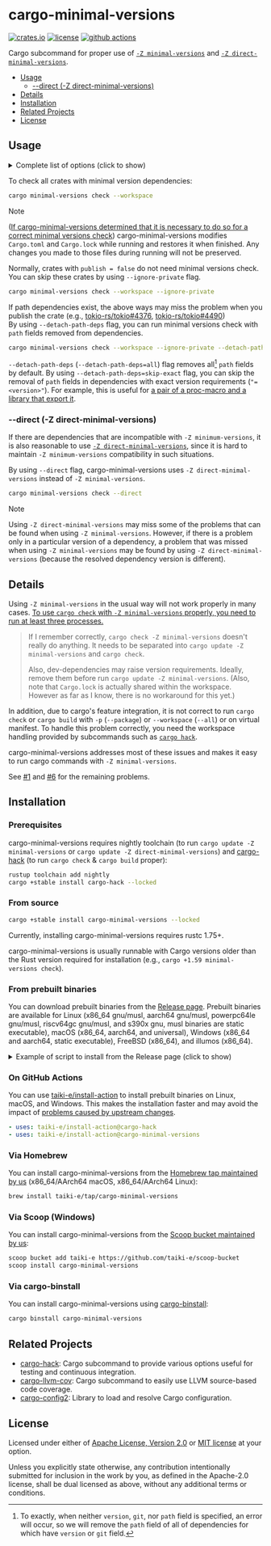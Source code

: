 # cargo-minimal-versions

[![crates.io](https://img.shields.io/crates/v/cargo-minimal-versions?style=flat-square&logo=rust)](https://crates.io/crates/cargo-minimal-versions)
[![license](https://img.shields.io/badge/license-Apache--2.0_OR_MIT-blue?style=flat-square)](#license)
[![github actions](https://img.shields.io/github/actions/workflow/status/taiki-e/cargo-minimal-versions/ci.yml?branch=main&style=flat-square&logo=github)](https://github.com/taiki-e/cargo-minimal-versions/actions)

Cargo subcommand for proper use of [`-Z minimal-versions`][cargo#5657] and [`-Z direct-minimal-versions`][direct-minimal-versions].

- [Usage](#usage)
  - [--direct (-Z direct-minimal-versions)](#--direct--z-direct-minimal-versions)
- [Details](#details)
- [Installation](#installation)
- [Related Projects](#related-projects)
- [License](#license)

## Usage

<details>
<summary>Complete list of options (click to show)</summary>

<!-- readme-long-help:start -->
```console
$ cargo minimal-versions --help
cargo-minimal-versions

Cargo subcommand for proper use of -Z minimal-versions and -Z direct-minimal-versions.

USAGE:
    cargo minimal-versions <CARGO_SUBCOMMAND> [OPTIONS] [CARGO_OPTIONS]

CARGO_SUBCOMMANDS:
    build
    check
    test
    ...
```
<!-- readme-long-help:end -->

</details>

To check all crates with minimal version dependencies:

```sh
cargo minimal-versions check --workspace
```

> [!NOTE]
> ([If cargo-minimal-versions determined that it is necessary to do so for a correct minimal versions check](#details)) cargo-minimal-versions modifies `Cargo.toml` and `Cargo.lock` while running and restores it when finished. Any changes you made to those files during running will not be preserved.

Normally, crates with `publish = false` do not need minimal versions check. You can skip these crates by using `--ignore-private` flag.

```sh
cargo minimal-versions check --workspace --ignore-private
```

If path dependencies exist, the above ways may miss the problem when you publish the crate (e.g., [tokio-rs/tokio#4376], [tokio-rs/tokio#4490]) <br>
By using `--detach-path-deps` flag, you can run minimal versions check with `path` fields removed from dependencies.

```sh
cargo minimal-versions check --workspace --ignore-private --detach-path-deps
```

`--detach-path-deps` (`--detach-path-deps=all`) flag removes all[^1] `path` fields by default.
By using `--detach-path-deps=skip-exact` flag, you can skip the removal of `path` fields in dependencies with exact version requirements (`"=<version>"`). For example, this is useful for [a pair of a proc-macro and a library that export it](https://github.com/taiki-e/pin-project/blob/v1.1.5/Cargo.toml#L28).

[^1]: To exactly, when neither `version`, `git`, nor `path` field is specified, an error will occur, so we will remove the `path` field of all of dependencies for which have `version` or `git` field.

### --direct (-Z direct-minimal-versions)

If there are dependencies that are incompatible with `-Z minimum-versions`, it is also reasonable to use [`-Z direct-minimal-versions`][direct-minimal-versions], since it is hard to maintain `-Z minimum-versions` compatibility in such situations.

By using `--direct` flag, cargo-minimal-versions uses `-Z direct-minimal-versions` instead of `-Z minimal-versions`.

```sh
cargo minimal-versions check --direct
```

> [!NOTE]
> Using `-Z direct-minimal-versions` may miss some of the problems that can be found when using `-Z minimal-versions`. However, if there is a problem only in a particular version of a dependency, a problem that was missed when using `-Z minimal-versions` may be found by using `-Z direct-minimal-versions` (because the resolved dependency version is different).

## Details

Using `-Z minimal-versions` in the usual way will not work properly in many cases. [To use `cargo check` with `-Z minimal-versions` properly, you need to run at least three processes.](https://github.com/tokio-rs/tokio/pull/3131#discussion_r521621961)

> If I remember correctly, `cargo check -Z minimal-versions` doesn't really do anything. It needs to be separated into `cargo update -Z minimal-versions` and `cargo check`.
>
> Also, dev-dependencies may raise version requirements. Ideally, remove them before run `cargo update -Z minimal-versions`. (Also, note that `Cargo.lock` is actually shared within the workspace. However as far as I know, there is no workaround for this yet.)

In addition, due to cargo's feature integration, it is not correct to run `cargo check` or `cargo build` with `-p` (`--package`) or `--workspace` (`--all`) or on virtual manifest. To handle this problem correctly, you need the workspace handling provided by subcommands such as [`cargo hack`][cargo-hack].

cargo-minimal-versions addresses most of these issues and makes it easy to run cargo commands with `-Z minimal-versions`.

See [#1](https://github.com/taiki-e/cargo-minimal-versions/issues/1) and [#6](https://github.com/taiki-e/cargo-minimal-versions/issues/6) for the remaining problems.

## Installation

<!-- omit in toc -->
### Prerequisites

cargo-minimal-versions requires nightly
toolchain (to run `cargo update -Z minimal-versions` or `cargo update -Z direct-minimal-versions`) and [cargo-hack] (to run `cargo check` & `cargo build` proper):

```sh
rustup toolchain add nightly
cargo +stable install cargo-hack --locked
```

<!-- omit in toc -->
### From source

```sh
cargo +stable install cargo-minimal-versions --locked
```

Currently, installing cargo-minimal-versions requires rustc 1.75+.

cargo-minimal-versions is usually runnable with Cargo versions older than the Rust version
required for installation (e.g., `cargo +1.59 minimal-versions check`).

<!-- omit in toc -->
### From prebuilt binaries

You can download prebuilt binaries from the [Release page](https://github.com/taiki-e/cargo-minimal-versions/releases).
Prebuilt binaries are available for Linux (x86_64 gnu/musl, aarch64 gnu/musl, powerpc64le gnu/musl, riscv64gc gnu/musl, and s390x gnu, musl binaries are static executable), macOS (x86_64, aarch64, and universal), Windows (x86_64 and aarch64, static executable), FreeBSD (x86_64), and illumos (x86_64).

<details>
<summary>Example of script to install from the Release page (click to show)</summary>

```sh
# Get host target
host=$(rustc -vV | grep '^host:' | cut -d' ' -f2)
# Download binary and install to $HOME/.cargo/bin
curl --proto '=https' --tlsv1.2 -fsSL "https://github.com/taiki-e/cargo-minimal-versions/releases/latest/download/cargo-minimal-versions-$host.tar.gz" \
  | tar xzf - -C "$HOME/.cargo/bin"
```

</details>

<!-- omit in toc -->
### On GitHub Actions

You can use [taiki-e/install-action](https://github.com/taiki-e/install-action) to install prebuilt binaries on Linux, macOS, and Windows.
This makes the installation faster and may avoid the impact of [problems caused by upstream changes](https://github.com/tokio-rs/bytes/issues/506).

```yaml
- uses: taiki-e/install-action@cargo-hack
- uses: taiki-e/install-action@cargo-minimal-versions
```

<!-- omit in toc -->
### Via Homebrew

You can install cargo-minimal-versions from the [Homebrew tap maintained by us](https://github.com/taiki-e/homebrew-tap/blob/HEAD/Formula/cargo-minimal-versions.rb) (x86_64/AArch64 macOS, x86_64/AArch64 Linux):

```sh
brew install taiki-e/tap/cargo-minimal-versions
```

<!-- omit in toc -->
### Via Scoop (Windows)

You can install cargo-minimal-versions from the [Scoop bucket maintained by us](https://github.com/taiki-e/scoop-bucket/blob/HEAD/bucket/cargo-minimal-versions.json):

```sh
scoop bucket add taiki-e https://github.com/taiki-e/scoop-bucket
scoop install cargo-minimal-versions
```

<!-- omit in toc -->
### Via cargo-binstall

You can install cargo-minimal-versions using [cargo-binstall](https://github.com/cargo-bins/cargo-binstall):

```sh
cargo binstall cargo-minimal-versions
```

## Related Projects

- [cargo-hack]: Cargo subcommand to provide various options useful for testing and continuous integration.
- [cargo-llvm-cov]: Cargo subcommand to easily use LLVM source-based code coverage.
- [cargo-config2]: Library to load and resolve Cargo configuration.

[cargo-config2]: https://github.com/taiki-e/cargo-config2
[cargo-hack]: https://github.com/taiki-e/cargo-hack
[cargo-llvm-cov]: https://github.com/taiki-e/cargo-llvm-cov
[cargo#5657]: https://github.com/rust-lang/cargo/issues/5657
[direct-minimal-versions]: https://doc.rust-lang.org/nightly/cargo/reference/unstable.html#direct-minimal-versions
[tokio-rs/tokio#4376]: https://github.com/tokio-rs/tokio/pull/4376
[tokio-rs/tokio#4490]: https://github.com/tokio-rs/tokio/pull/4490

## License

Licensed under either of [Apache License, Version 2.0](LICENSE-APACHE) or
[MIT license](LICENSE-MIT) at your option.

Unless you explicitly state otherwise, any contribution intentionally submitted
for inclusion in the work by you, as defined in the Apache-2.0 license, shall
be dual licensed as above, without any additional terms or conditions.
